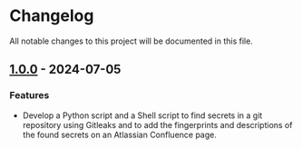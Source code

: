 # Changelog

All notable changes to this project will be documented in this file.


## [1.0.0] - 2024-07-05

[1.0.0]: https://github.com/abdullahkhawer/find-and-report-secrets-in-code/releases/tag/v1.0.0

### Features

- Develop a Python script and a Shell script to find secrets in a git repository using Gitleaks and to add the fingerprints and descriptions of the found secrets on an Atlassian Confluence page.
